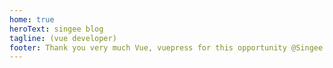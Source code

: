 ```yaml
--- 
home: true
heroText: singee blog 
tagline: (vue developer)
footer: Thank you very much Vue, vuepress for this opportunity @Singee in 2019  
---
```


<div style="height:200px;margin-bottom:100px;"></div>

<style>

body{
   
}
.navbar .site-name{
    animation: changeColor 3s linear infinite;
}
h1{
animation: changeColor 3s linear infinite;
    padding-top:60px;
}
@keyframes activning {
    0%{
        transform: rotate(0deg);
    }
    100%{
        transform: rotate(900deg);
    }
    
}
@keyframes changeColor {
    0%{color:#4e6e8e}
    50%{color:skyblue}
    100%{color:darkcyan}
}
</style>